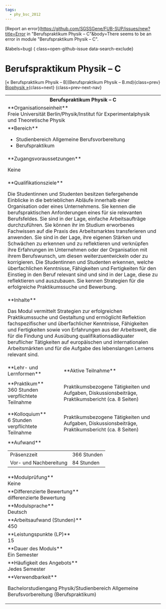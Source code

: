 ```yaml
---
tags:
  - phy_bsc_2012
---
```

[Report an error](https://github.com/SGSSGene/FUB-SUP/issues/new?title=Error in "Berufspraktikum Physik – C"&body=There seems to be an error in module "Berufspraktikum Physik – C".

<Describe here a slightly more detailed description of what is wrong>&labels=bug)
{ class=open-github-issue data-search-exclude}

# Berufspraktikum Physik – C

[« Berufspraktikum Physik – B](Berufspraktikum Physik – B.md){class=prev}
[Biophysik »](Biophysik.md){class=next}
{class=prev-next-nav}

<table markdown id="moduledesc">
<tr markdown class="moduledesc_head"><th colspan="2">Berufspraktikum Physik – C </th></tr>
<tr markdown><td colspan="2">**Organisationseinheit**   <br>Freie Universität Berlin/Physik/Institut für Experimentalphysik und Theoretische Physik</td></tr>

<tr markdown><td colspan="2">**Bereich**<br>


- Studienbereich Allgemeine Berufsvorbereitung
- Berufspraktikum

</td></tr>

<tr markdown><td colspan="2">**Zugangsvoraussetzungen** <br>

Keine


</td></tr>
<tr markdown><td colspan="2">**Qualifikationsziele**    <br>

Die Studentinnen und Studenten besitzen tiefergehende Einblicke in die
betrieblichen Abläufe innerhalb einer Organisation oder eines Unternehmens.
Sie kennen die berufspraktischen Anforderungen eines für sie relevanten
Berufsfeldes. Sie sind in der Lage, einfache Arbeitsaufträge durchzuführen.
Sie können ihr im Studium erworbenes Fachwissen auf die Praxis des
Arbeitsmarktes transferieren und anwenden. Sie sind in der Lage, ihre
eigenen Stärken und Schwächen zu erkennen und zu reflektieren und verknüpfen
ihre Erfahrungen im Unternehmen oder der Organisation mit ihrem
Berufswunsch, um diesen weiterzuentwickeln oder zu korrigieren. Die
Studentinnen und Studenten erkennen, welche überfachlichen Kenntnisse,
Fähigkeiten und Fertigkeiten für den Einstieg in den Beruf relevant sind und
sind in der Lage, diese zu reflektieren und auszubauen. Sie kennen
Strategien für die erfolgreiche Praktikumssuche und Bewerbung.


</td></tr>
<tr markdown><td colspan="2">**Inhalte**                <br>

Das Modul vermittelt Strategien zur erfolgreichen Praktikumssuche und
Gestaltung und ermöglicht Reflektion fachspezifischer und überfachlicher
Kenntnisse, Fähigkeiten und Fertigkeiten sowie von Erfahrungen aus der
Arbeitswelt, die für die Findung und Ausübung qualifikationsadäquater
beruflicher Tätigkeiten auf europäischen und internationalen Arbeitsmärkten
und für die Aufgabe des lebenslangen Lernens relevant sind.


</td></tr>

<tr markdown><td>**Lehr- und Lernformen**</td><td>**Aktive Teilnahme**</td></tr>
<tr markdown><td> **Praktikum** <br>360 Stunden <br> verpflichtete Teilnahme</td><td>

Praktikumsbezogene Tätigkeiten und Aufgaben, Diskussionsbeiträge, Praktikumsbericht (ca. 8 Seiten)
</td></tr>
<tr markdown><td> **Kolloquium** <br>6 Stunden <br> verpflichtete Teilnahme</td><td>

Praktikumsbezogene Tätigkeiten und Aufgaben, Diskussionsbeiträge, Praktikumsbericht (ca. 8 Seiten)
</td></tr>
<tr markdown><td colspan="2">**Aufwand**                <br>
<table class="aufwand_table">
<tr><td>Präsenzzeit</td><td>366 Stunden</td></tr>
<tr><td>Vor- und Nachbereitung</td><td>84 Stunden</td></tr>
</table>

</td></tr>
<tr markdown><td colspan="2">**Modulprüfung**             <br>Keine


</td></tr>
<tr markdown><td colspan="2">**Differenzierte Bewertung** <br>differenzierte Bewertung

</td></tr>
<tr markdown><td colspan="2">**Modulsprache**             <br>Deutsch</td></tr>
<tr markdown><td colspan="2">**Arbeitsaufwand (Stunden)** <br>450</td></tr>
<tr markdown><td colspan="2">**Leistungspunkte (LP)**     <br>15</td></tr>
<tr markdown><td colspan="2">**Dauer des Moduls**         <br>Ein Semester</td></tr>
<tr markdown><td colspan="2">**Häufigkeit des Angebots**  <br>Jedes Semester</td></tr>
<tr markdown><td colspan="2">**Verwendbarkeit**           <br>

Bachelorstudiengang Physik/Studienbereich Allgemeine Berufsvorbereitung
(Berufspraktikum)


</td></tr>

</table>
